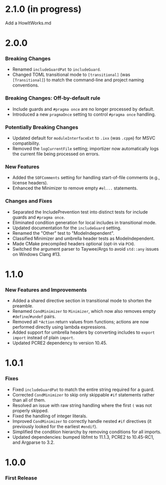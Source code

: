 # 2.1.0 (in progress)
Add a HowItWorks.md

# 2.0.0
### Breaking Changes
- Renamed `includeGuardPat` to `includeGuard`.
- Changed TOML transitional mode to `[transitional]` (was `[Transitional]`) to match the command-line and project naming conventions.

### Breaking Changes: Off-by-default rule
- Include guards and `#pragma once` are no longer processed by default.
- Introduced a new `pragmaOnce` setting to control `#pragma once` handling.

### Potentially Breaking Changes
- Updated default for `moduleInterfaceExt` to `.ixx` (was `.cppm`) for MSVC compatibility.
- Removed the `logCurrentFile` setting; importizer now automatically logs the current file being processed on errors.

### New Features
- Added the `SOFComments` setting for handling start-of-file comments (e.g., license headers).
- Enhanced the Minimizer to remove empty `#el...` statements.

### Changes and Fixes
- Separated the IncludePrevention test into distinct tests for include guards and `#pragma once`.
- Eliminated condition generation for local includes in transitional mode.
- Updated documentation for the `includeGuard` setting.
- Renamed the "Other" test to "ModeIndependent".
- Classified Minimizer and umbrella header tests as ModeIndependent.
- Made CMake precompiled headers optional (opt-in via `PCH`).
- Switched the argument parser to Taywee/Args to avoid `std::any` issues on Windows Clang #13.

# 1.1.0
### New Features and Improvements
- Added a shared directive section in transitional mode to shorten the preamble.
- Renamed `CondMinimizer` to `Minimizer`, which now also removes empty `#define`/`#undef` pairs.
- Removed all `*Action` return values from functions; actions are now performed directly using lambda expressions.
- Added support for umbrella headers by converting includes to `export import` instead of plain `import`.
- Updated PCRE2 dependency to version 10.45.

# 1.0.1
### Fixes
- Fixed `includeGuardPat` to match the entire string required for a guard.
- Corrected `CondMinimizer` to skip only skippable `#if` statements rather than all of them.
- Resolved an issue with raw string handling where the first `(` was not properly skipped.
- Fixed the handling of integer literals.
- Improved `CondMinimizer` to correctly handle nested `#if` directives (it previously looked for the earliest `#endif`).
- Simplified the condition hierarchy by removing conditions for all imports.
- Updated dependencies: bumped libfmt to 11.1.3, PCRE2 to 10.45-RC1, and Argparse to 3.2.

# 1.0.0
### First Release
